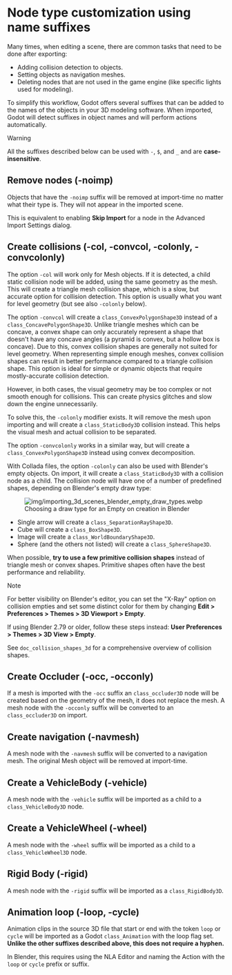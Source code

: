 # Node type customization using name suffixes

Many times, when editing a scene, there are common tasks that need to be
done after exporting:

-   Adding collision detection to objects.
-   Setting objects as navigation meshes.
-   Deleting nodes that are not used in the game engine (like specific
    lights used for modeling).

To simplify this workflow, Godot offers several suffixes that can be
added to the names of the objects in your 3D modeling software. When
imported, Godot will detect suffixes in object names and will perform
actions automatically.

Warning

All the suffixes described below can be used with `-`, `$`, and `_` and
are **case-insensitive**.

## Remove nodes (-noimp)

Objects that have the `-noimp` suffix will be removed at import-time no
matter what their type is. They will not appear in the imported scene.

This is equivalent to enabling **Skip Import** for a node in the
Advanced Import Settings dialog.

## Create collisions (-col, -convcol, -colonly, -convcolonly)

The option `-col` will work only for Mesh objects. If it is detected, a
child static collision node will be added, using the same geometry as
the mesh. This will create a triangle mesh collision shape, which is a
slow, but accurate option for collision detection. This option is
usually what you want for level geometry (but see also `-colonly`
below).

The option `-convcol` will create a `class_ConvexPolygonShape3D` instead
of a `class_ConcavePolygonShape3D`. Unlike triangle meshes which can be
concave, a convex shape can only accurately represent a shape that
doesn't have any concave angles (a pyramid is convex, but a hollow box
is concave). Due to this, convex collision shapes are generally not
suited for level geometry. When representing simple enough meshes,
convex collision shapes can result in better performance compared to a
triangle collision shape. This option is ideal for simple or dynamic
objects that require mostly-accurate collision detection.

However, in both cases, the visual geometry may be too complex or not
smooth enough for collisions. This can create physics glitches and slow
down the engine unnecessarily.

To solve this, the `-colonly` modifier exists. It will remove the mesh
upon importing and will create a `class_StaticBody3D` collision instead.
This helps the visual mesh and actual collision to be separated.

The option `-convcolonly` works in a similar way, but will create a
`class_ConvexPolygonShape3D` instead using convex decomposition.

With Collada files, the option `-colonly` can also be used with
Blender's empty objects. On import, it will create a
`class_StaticBody3D` with a collision node as a child. The collision
node will have one of a number of predefined shapes, depending on
Blender's empty draw type:

<figure class="align-center">
<img src="img/importing_3d_scenes_blender_empty_draw_types.webp"
alt="img/importing_3d_scenes_blender_empty_draw_types.webp" />
<figcaption>Choosing a draw type for an Empty on creation in
Blender</figcaption>
</figure>

-   Single arrow will create a `class_SeparationRayShape3D`.
-   Cube will create a `class_BoxShape3D`.
-   Image will create a `class_WorldBoundaryShape3D`.
-   Sphere (and the others not listed) will create a
    `class_SphereShape3D`.

When possible, **try to use a few primitive collision shapes** instead
of triangle mesh or convex shapes. Primitive shapes often have the best
performance and reliability.

Note

For better visibility on Blender's editor, you can set the "X-Ray"
option on collision empties and set some distinct color for them by
changing **Edit &gt; Preferences &gt; Themes &gt; 3D Viewport &gt;
Empty**.

If using Blender 2.79 or older, follow these steps instead: **User
Preferences &gt; Themes &gt; 3D View &gt; Empty**.

See `doc_collision_shapes_3d` for a comprehensive overview of collision
shapes.

## Create Occluder (-occ, -occonly)

If a mesh is imported with the `-occ` suffix an `class_occluder3D` node
will be created based on the geometry of the mesh, it does not replace
the mesh. A mesh node with the `-occonly` suffix will be converted to an
`class_occluder3D` on import.

## Create navigation (-navmesh)

A mesh node with the `-navmesh` suffix will be converted to a navigation
mesh. The original Mesh object will be removed at import-time.

## Create a VehicleBody (-vehicle)

A mesh node with the `-vehicle` suffix will be imported as a child to a
`class_VehicleBody3D` node.

## Create a VehicleWheel (-wheel)

A mesh node with the `-wheel` suffix will be imported as a child to a
`class_VehicleWheel3D` node.

## Rigid Body (-rigid)

A mesh node with the `-rigid` suffix will be imported as a
`class_RigidBody3D`.

## Animation loop (-loop, -cycle)

Animation clips in the source 3D file that start or end with the token
`loop` or `cycle` will be imported as a Godot `class_Animation` with the
loop flag set. **Unlike the other suffixes described above, this does
not require a hyphen.**

In Blender, this requires using the NLA Editor and naming the Action
with the `loop` or `cycle` prefix or suffix.
